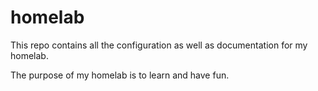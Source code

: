 # homelab

This repo contains all the configuration as well as documentation for my homelab.

The purpose of my homelab is to learn and have fun.
